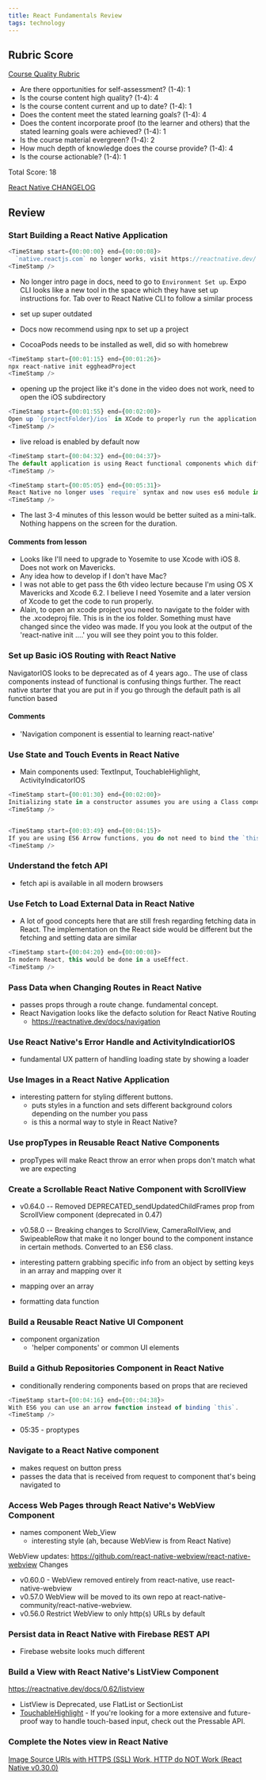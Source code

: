 ```yaml
---
title: React Fundamentals Review
tags: technology
---
```


<!-- 
<TimeStamp start={} end={}>
<TimeStamp />
 -->

 ## Rubric Score
[Course Quality Rubric](https://roamresearch.com/#/app/egghead/page/BRYKMsAyG)
- Are there opportunities for self-assessment? (1-4): 1
- Is the course content high quality? (1-4): 4 
- Is the course content current and up to date? (1-4): 1
- Does the content meet the stated learning goals? (1-4): 4
- Does the content incorporate proof (to the learner and others) that the stated learning goals were achieved? (1-4): 1
- Is the course material evergreen? (1-4): 2
- How much depth of knowledge does the course provide? (1-4): 4
- Is the course actionable? (1-4): 1

Total Score: 18


[React Native CHANGELOG](https://github.com/react-native-community/releases/blob/master/CHANGELOG.md)

## Review
### Start Building a React Native Application

```js
<TimeStamp start={00:00:00} end={00:00:08}>
  `native.reactjs.com` no longer works, visit https://reactnative.dev/
<TimeStamp />
```

- No longer intro page in docs, need to go to `Environment Set up`. Expo CLI looks like a new tool in the space which they have set up instructions for. Tab over to React Native CLI to follow a similar process
- set up super outdated


- Docs now recommend using npx to set up a project
- CocoaPods needs to be installed as well, did so with homebrew

```js
<TimeStamp start={00:01:15} end={00:01:26}>
npx react-native init eggheadProject
<TimeStamp />
```

- opening up the project like it's done in the video does not work, need to open the iOS subdirectory

```js
<TimeStamp start={00:01:55} end={00:02:00}>
Open up `{projectFolder}/ios` in XCode to properly run the application
<TimeStamp />
```

- live reload is enabled by default now

```js
<TimeStamp start={00:04:32} end={00:04:37}>
The default application is using React functional components which differs from what is shown in this lesson
<TimeStamp />

<TimeStamp start={00:05:05} end={00:05:31}>
React Native no longer uses `require` syntax and now uses es6 module import syntax. Using the components is still the same.
<TimeStamp />
```

- The last 3-4 minutes of this lesson would be better suited as a mini-talk. Nothing happens on the screen for the duration.


#### Comments from lesson
  - Looks like I'll need to upgrade to Yosemite to use Xcode with iOS 8. Does not work on Mavericks.
  - Any idea how to develop if I don't have Mac?
  -  I was not able to get pass the 6th video lecture because I'm using OS X Mavericks and Xcode 6.2. I believe I need Yosemite and a later version of Xcode to get the code to run properly.
  -  Alain, to open an xcode project you need to navigate to the folder with the .xcodeproj file. This is in the ios folder. Something must have changed since the video was made. If you you look at the output of the 'react-native init ....' you will see they point you to this folder.


### Set up Basic iOS Routing with React Native


NavigatorIOS looks to be deprecated as of 4 years ago.. The use of class components instead of functional is confusing things further. The react native starter that you are put in if you go through the default path is all function based

#### Comments

- 'Navigation component is essential to learning react-native'

### Use State and Touch Events in React Native

- Main components used: TextInput, TouchableHighlight, ActivityIndicatorIOS

```js
<TimeStamp start={00:01:30} end={00:02:00}>
Initializing state in a constructor assumes you are using a Class component. If you are using a functional React component you would use a `useState` hook.
<TimeStamp />


<TimeStamp start={00:03:49} end={00:04:15}>
If you are using ES6 Arrow functions, you do not need to bind the `this` keyword. [More on `this` and Arrow functions here](https://egghead.io/lessons/javascript-capture-this-with-an-arrow-function).
<TimeStamp />
```

### Understand the fetch API

- fetch api is available in all modern browsers

### Use Fetch to Load External Data in React Native

- A lot of good concepts here that are still fresh regarding fetching data in React. The implementation on the React side would be different but the fetching and setting data are similar

```js
<TimeStamp start={00:04:20} end={00:00:08}>
In modern React, this would be done in a useEffect.
<TimeStamp />
```

### Pass Data when Changing Routes in React Native

- passes props through a route change. fundamental concept.
- React Navigation looks like the defacto solution for React Native Routing
  - https://reactnative.dev/docs/navigation

### Use React Native's Error Handle and ActivityIndicatiorIOS

- fundamental UX pattern of handling loading state by showing a loader

### Use Images in a React Native Application

- interesting pattern for styling different buttons.
  - puts styles in a function and sets different background colors depending on the number you pass
  - is this a normal way to style in React Native?

### Use propTypes in Reusable React Native Components

- propTypes will make React throw an error when props don't match what we are expecting

### Create a Scrollable React Native Component with ScrollView

- v0.64.0 -- Removed DEPRECATED_sendUpdatedChildFrames prop from ScrollView component (deprecated in 0.47)
- v0.58.0 -- Breaking changes to ScrollView, CameraRollView, and SwipeableRow that make it no longer bound to the component instance in certain methods. Converted to an ES6 class.

- interesting pattern grabbing specific info from an object by setting keys in an array and mapping over it
- mapping over an array
- formatting data function

### Build a Reusable React Native UI Component
- component organization
  - 'helper components' or common UI elements

### Build a Github Repositories Component in React Native
- conditionally rendering components based on props that are recieved

```js
<TimeStamp start={00:04:16} end={00::04:38}>
With ES6 you can use an arrow function instead of binding `this`.
<TimeStamp />
```

- 05:35 - proptypes

### Navigate to a React Native component

- makes request on button press
- passes the data that is received from request to component that's being navigated to

### Access Web Pages through React Native's WebView Component

- names component Web_View
  - interesting style (ah, because WebView is from React Native)

WebView updates:
  https://github.com/react-native-webview/react-native-webview
Changes
  - v0.60.0 - WebView removed entirely from react-native, use react-native-webview
  - v0.57.0 WebView will be moved to its own repo at react-native-community/react-native-webview.
  - v0.56.0 Restrict WebView to only http(s) URLs by default

### Persist data in React Native with Firebase REST API

- Firebase website looks much different


### Build a View with React Native's ListView Component

https://reactnative.dev/docs/0.62/listview

- ListView is Deprecated, use FlatList or SectionList
- [TouchableHighlight](https://reactnative.dev/docs/touchablehighlight) - If you're looking for a more extensive and future-proof way to handle touch-based input, check out the Pressable API.

### Complete the Notes view in React Native

[Image Source URIs with HTTPS (SSL) Work, HTTP do NOT Work (React Native v0.30.0)](https://stackoverflow.com/questions/38587451/image-source-uris-with-https-ssl-work-http-do-not-work-react-native-v0-30-0/38587838#38587838)